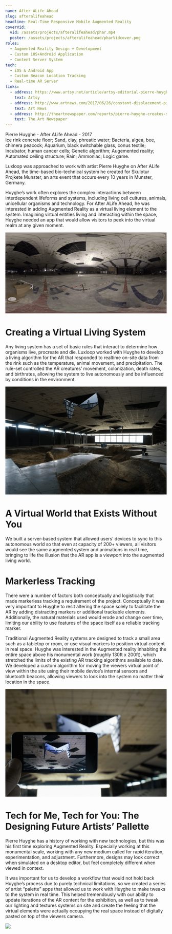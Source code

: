 ```yaml
---
name: After ALife Ahead
slug: afteralifeahead
headline: Real-Time Responsive Mobile Augmented Reality
coverVid:
  vid: /assets/projects/afteralifeahead/phar.mp4
  poster: /assets/projects/afteralifeahead/pharVidcover.png
roles:
  - Augmented Reality Design + Development
  - Custom iOS+Android Application
  - Content Server System
tech:
  - iOS & Android App
  - Custom Beacon Location Tracking 
  - Real-time AR Server
links:
  - address: https://www.artsy.net/article/artsy-editorial-pierre-huyghes-latest-project-biotech-lab-scene-sci-fi-film
    text: Artsy
  - address: http://www.artnews.com/2017/06/26/constant-displacement-pierre-huyghe-on-his-work-at-skulptur-projekte-munster-2017/
    text: Art News
  - address: http://theartnewspaper.com/reports/pierre-huyghe-creates-sci-fi-landscape-in-m-nster/
    text: The Art Newspaper
---
```


<p class="italic justLeft">
    Pierre Huyghe - After ALife Ahead - 2017<br>
    Ice rink concrete floor; Sand, clay, phreatic water; Bacteria, algea, bee, chimera peacock; Aquarium, black switchable glass, conus textile; Incubator, human cancer cells; Genetic algorithm; Augemented reality; Automated ceiling structure; Rain; Ammoniac; Logic game.
</p>

<p>
    Luxloop was approached to work with artist Pierre Huyghe on After ALife Ahead, the time-based bio-technical system he created for Skulptur Projkete Munster, an arts event that occurs every 10 years in Munster, Germany.
</p>

<p>
    Huyghe’s work often explores the complex interactions between interdependent lifeforms and systems, including living cell cultures, animals, unicellular organisms and technology. For After ALife Ahead, he was interested in adding Augmented Reality as a virtual living element to the system. Imagining virtual entities living and interacting within the space, Huyghe needed an app that would allow visitors to peek into the virtual realm at any given moment.
</p>

<img src="/assets/projects/afteralifeahead/phar360.png" class="caption captionDark captionRight captionOut" data-caption="The Ice Rink location before Huyghe's intervention">

<h1>Creating a Virtual Living System</h1>

<p>
  Any living system has a set of basic rules that interact to determine how organisms live, procreate and die. Luxloop worked with Huyghe to develop a living algorithm for the AR that responded to realtime on-site data from the rink such as the temperature, animal movement, and precipitation. The rule-set controlled the AR creatures’ movement, colonization, death rates, and birthrates, allowing the system to live autonomously and be influenced by conditions in the environment.
</p>

<img src="/assets/projects/afteralifeahead/phar4.png" class="caption captionLight captionRight captionIn" data-caption="Photo: Pierre Huyghe">

<h1>A Virtual World that Exists Without You</h1>

<p>
  We built a server-based system that allowed users’ devices to sync to this autonomous world so that even at capacity of 200+ viewers, all visitors would see the same augmented system and animations in real time, bringing to life the illusion that the AR app is a viewport into the augmented living world.
</p>

<h1>Markerless Tracking</h1>

<p>
    There were a number of factors both conceptually and logistically that made markerless tracking a requirement of the project. Conceptually it was very important to Huyghe to resit altering the space solely to facilitate the AR by adding distracting markers or additional trackable elements. Additionally, the natural materials used would erode and change over time, limiting our ability to use features of the space itself as a reliable tracking marker.
</p>

<p>
    Traditional Augmented Reality systems are designed to track a small area such as a tabletop or room, or use visual markers to position virtual content in real space. Huyghe was interested in the Augmented reality inhabiting the entire space above his monumental work (roughly  130ft x 200ft), which stretched the limits of the existing AR tracking algorithms available to date. We developed a custom algorithm for moving the viewers virtual point of view within the site using their mobile device’s internal sensors and bluetooth beacons, allowing viewers to look into the system no matter their location in the space.
</p>

<img src="/assets/projects/afteralifeahead/phar1.png" class="caption captionLight captionRight captionIn" data-caption="Photo: Ola Rindal">

<h1>Tech for Me, Tech for You: The Designing Future Artists’ Pallette</h1>

<p>    
    Pierre Huyghe has a history of working with new technologies, but this was his first time exploring Augmented Reality. Especially working at this monumental scale, working with any new medium called for rapid iteration, experimentation, and adjustment. Furthermore, designs may look correct when simulated on a desktop editor, but feel completely different when viewed in context.
</p>

<p>
    It was important for us to develop a workflow that would not hold back Huyghe’s process due to purely technical limitations, so we created a series of artist “palette” apps that allowed us to work with Huyghe to make tweaks to the system in real time. This helped tremendously with our ability to update iterations of the AR content for the exhibition, as well as to tweak our lighting and textures systems on site and create the feeling that the virtual elements were actually occupying the real space instead of digitally pasted on top of the viewers camera.
</p>

<img src="/assets/projects/afteralifeahead/pharOverview.gif" class="caption captionDark captionRight captionOut" data-caption="System Server View">

